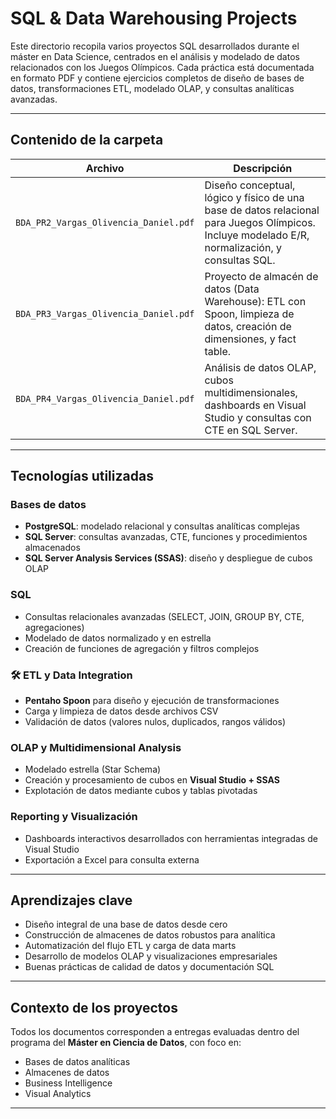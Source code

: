 #  SQL & Data Warehousing Projects 
Este directorio recopila varios proyectos SQL desarrollados durante el máster en Data Science, centrados en el análisis y modelado de datos relacionados con los Juegos Olímpicos. Cada práctica está documentada en formato PDF y contiene ejercicios completos de diseño de bases de datos, transformaciones ETL, modelado OLAP, y consultas analíticas avanzadas.

---

##  Contenido de la carpeta

| Archivo | Descripción |
|--------|-------------|
| `BDA_PR2_Vargas_Olivencia_Daniel.pdf` | Diseño conceptual, lógico y físico de una base de datos relacional para Juegos Olímpicos. Incluye modelado E/R, normalización, y consultas SQL. |
| `BDA_PR3_Vargas_Olivencia_Daniel.pdf` | Proyecto de almacén de datos (Data Warehouse): ETL con Spoon, limpieza de datos, creación de dimensiones, y fact table. |
| `BDA_PR4_Vargas_Olivencia_Daniel.pdf` | Análisis de datos OLAP, cubos multidimensionales, dashboards en Visual Studio y consultas con CTE en SQL Server. |

---

##  Tecnologías utilizadas

###  Bases de datos
- **PostgreSQL**: modelado relacional y consultas analíticas complejas
- **SQL Server**: consultas avanzadas, CTE, funciones y procedimientos almacenados
- **SQL Server Analysis Services (SSAS)**: diseño y despliegue de cubos OLAP

###  SQL
- Consultas relacionales avanzadas (SELECT, JOIN, GROUP BY, CTE, agregaciones)
- Modelado de datos normalizado y en estrella
- Creación de funciones de agregación y filtros complejos

### 🛠 ETL y Data Integration
- **Pentaho Spoon** para diseño y ejecución de transformaciones
- Carga y limpieza de datos desde archivos CSV
- Validación de datos (valores nulos, duplicados, rangos válidos)

###  OLAP y Multidimensional Analysis
- Modelado estrella (Star Schema)
- Creación y procesamiento de cubos en **Visual Studio + SSAS**
- Explotación de datos mediante cubos y tablas pivotadas

###  Reporting y Visualización
- Dashboards interactivos desarrollados con herramientas integradas de Visual Studio
- Exportación a Excel para consulta externa

---

##  Aprendizajes clave

- Diseño integral de una base de datos desde cero
- Construcción de almacenes de datos robustos para analítica
- Automatización del flujo ETL y carga de data marts
- Desarrollo de modelos OLAP y visualizaciones empresariales
- Buenas prácticas de calidad de datos y documentación SQL

---

##  Contexto de los proyectos

Todos los documentos corresponden a entregas evaluadas dentro del programa del **Máster en Ciencia de Datos**, con foco en:

- Bases de datos analíticas
- Almacenes de datos
- Business Intelligence
- Visual Analytics

---
